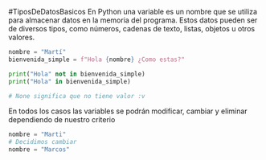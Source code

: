 #TiposDeDatosBasicos
En Python una variable es un nombre que se utiliza para almacenar datos en la memoria del programa. Estos datos pueden ser de diversos tipos, como números, cadenas de texto, listas, objetos u otros valores.
```python
nombre = "Martí"
bienvenida_simple = f"Hola {nombre} ¿Como estas?"

print("Hola" not in bienvenida_simple)
print("Hola" in bienvenida_simple)

# None significa que no tiene valor :v
```

En todos los casos las variables se podrán modificar, cambiar y eliminar dependiendo de nuestro criterio
```python
nombre = "Marti"
# Decidimos cambiar 
nombre = "Marcos"
```